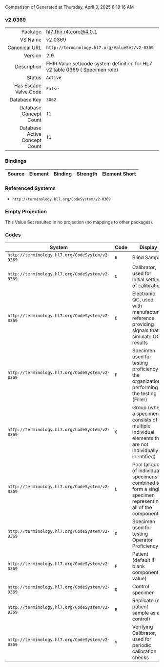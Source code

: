 Comparison of 
Generated at Thursday, April 3, 2025 8:18:16 AM

### v2.0369

|      |     |
| ---: | --- |
| Package | hl7.fhir.r4.core@4.0.1 |
| VS Name | v2.0369 |
| Canonical URL | `http://terminology.hl7.org/ValueSet/v2-0369` |
| Version | 2.9 |
| Description | FHIR Value set/code system definition for HL7 v2 table 0369 ( Specimen role) |
| Status | `Active` |
| Has Escape Valve Code | `False` |
| Database Key | `3062` |
| Database Concept Count | `11` |
| Database Active Concept Count | `11` |
### Bindings

| Source | Element | Binding | Strength | Element Short |
| ------ | ------- | ------- | -------- | ------------- |

### Referenced Systems

* `http://terminology.hl7.org/CodeSystem/v2-0369`
### Empty Projection

This Value Set resulted in no projection (no mappings to other packages).

### Codes

| System | Code | Display |
| ------ | ---- | ------- |
| `http://terminology.hl7.org/CodeSystem/v2-0369` | `B` | Blind Sample |
| `http://terminology.hl7.org/CodeSystem/v2-0369` | `C` | Calibrator, used for initial setting of calibration |
| `http://terminology.hl7.org/CodeSystem/v2-0369` | `E` | Electronic QC, used with manufactured reference providing signals that simulate QC results |
| `http://terminology.hl7.org/CodeSystem/v2-0369` | `F` | Specimen used for testing proficiency of the organization performing the testing (Filler) |
| `http://terminology.hl7.org/CodeSystem/v2-0369` | `G` | Group (where a specimen consists of multiple individual elements that are not individually identified) |
| `http://terminology.hl7.org/CodeSystem/v2-0369` | `L` | Pool (aliquots of individual specimens combined to form a single specimen representing all of the components.) |
| `http://terminology.hl7.org/CodeSystem/v2-0369` | `O` | Specimen used for testing Operator Proficiency |
| `http://terminology.hl7.org/CodeSystem/v2-0369` | `P` | Patient (default if blank component value) |
| `http://terminology.hl7.org/CodeSystem/v2-0369` | `Q` | Control specimen |
| `http://terminology.hl7.org/CodeSystem/v2-0369` | `R` | Replicate (of patient sample as a control) |
| `http://terminology.hl7.org/CodeSystem/v2-0369` | `V` | Verifying Calibrator, used for periodic calibration checks |

